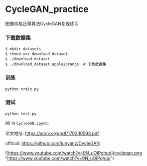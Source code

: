 # CycleGAN_practice
图像风格迁移算法CycleGAN复现练习

### 下载数据集
```
$ mkdir datasets
$ chmod u+x download_dataset
$ ./download_dataset        
$ ./download_dataset apple2orange  # 下载数据集
```
### 训练
```
python train.py
```

### 测试
```
python test.py
```

All in ```CycleGAN.ipynb```.

论文地址: https://arxiv.org/pdf/1703.10593.pdf

official: https://github.com/junyanz/CycleGAN

![https://www.youtube.com/watch?v=9N_uOIPghuo](cyclegan.png "https://www.youtube.com/watch?v=9N_uOIPghuo")

